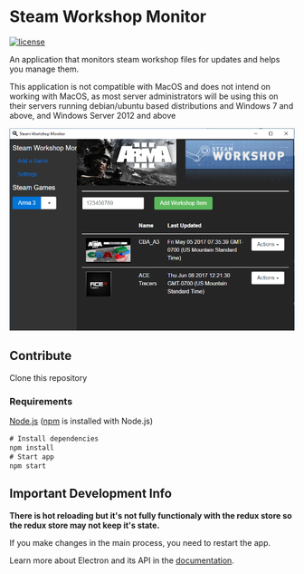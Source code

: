# Steam Workshop Monitor

[![license](https://img.shields.io/badge/license-GPL%20v3-blue.svg)](https://github.com/dixon13/steamws-monitor/blob/master/LICENSE)

An application that monitors steam workshop files for updates and helps you manage them.

This application is not compatible with MacOS and does not intend on working with MacOS, as most server administrators will be using this on their servers running debian/ubuntu based distributions and Windows 7 and above, and Windows Server 2012 and above

![alt text](https://github.com/dixon13/steamws-monitor/blob/master/front-pic.PNG "What it looks like")

## Contribute
Clone this repository

### Requirements
[Node.js](https://nodejs.org/en/download/) ([npm](http://npmjs.com) is installed with Node.js)

```
# Install dependencies
npm install
# Start app
npm start
```

## Important Development Info
**There is hot reloading but it's not fully functionaly with the redux store so the redux store may not keep it's state.**

If you make changes in the main process, you need to restart the app.

Learn more about Electron and its API in the [documentation](http://electron.atom.io/docs/latest).
